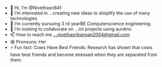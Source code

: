 - 👋 Hi, I’m @Nivethasri641
- 👀 I’m interested in ...creating new ideas to simplify the use of many technologies 
- 🌱 I’m currently pursuing 3 rd yearBE Computerscience engineering.
- 💞️ I’m looking to collaborate on ...iot projects using aurdino 
- 📫 How to reach me ...nivethasrikannan2004@gmail.com
- 😄 Pronouns: Her
- ⚡ Fun fact: Cows Have Best Friends: Research has shown that cows have best friends and become stressed when they are separated from them.

<!---
Nivethasri641/Nivethasri641 is a ✨ special ✨ repository because its `README.md` (this file) appears on your GitHub profile.
You can click the Preview link to take a look at your changes.
--->
